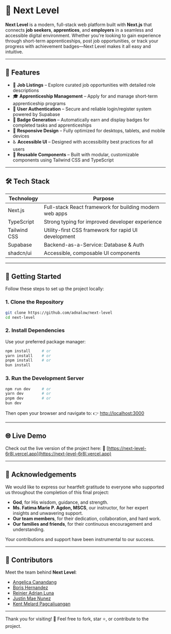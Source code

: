 # 🚀 Next Level

**Next Level** is a modern, full-stack web platform built with **Next.js** that connects **job seekers**, **apprentices**, and **employers** in a seamless and accessible digital environment. Whether you're looking to gain experience through short-term apprenticeships, post job opportunities, or track your progress with achievement badges—Next Level makes it all easy and intuitive.

---

## 🌟 Features

- 🧾 **Job Listings** – Explore curated job opportunities with detailed role descriptions  
- 🎓 **Apprenticeship Management** – Apply for and manage short-term apprenticeship programs  
- 🔐 **User Authentication** – Secure and reliable login/register system powered by Supabase  
- 🏅 **Badge Generation** – Automatically earn and display badges for completed tasks and apprenticeships  
- 📱 **Responsive Design** – Fully optimized for desktops, tablets, and mobile devices  
- ♿ **Accessible UI** – Designed with accessibility best practices for all users  
- 🧩 **Reusable Components** – Built with modular, customizable components using Tailwind CSS and TypeScript

---

## 🛠️ Tech Stack

| Technology          | Purpose                                               |
|---------------------|-------------------------------------------------------|
| Next.js       | Full-stack React framework for building modern web apps |
| TypeScript          | Strong typing for improved developer experience       |
| Tailwind CSS        | Utility-first CSS framework for rapid UI development |
| Supabase            | Backend-as-a-Service: Database & Auth                 |
| shadcn/ui | Accessible, composable UI components     |

---

## 🚀 Getting Started

Follow these steps to set up the project locally:

### 1. Clone the Repository

```bash
git clone https://github.com/adnalow/next-level
cd next-level
````

### 2. Install Dependencies

Use your preferred package manager:

```bash
npm install     # or
yarn install    # or
pnpm install    # or
bun install
```

### 3. Run the Development Server

```bash
npm run dev     # or
yarn dev        # or
pnpm dev        # or
bun dev
```

Then open your browser and navigate to:
👉 [http://localhost:3000](http://localhost:3000)

---

## 🌐 Live Demo

Check out the live version of the project here:
🔗 [https://next-level-6r8l.vercel.app](https://next-level-6r8l.vercel.app)

---

## 🙏 Acknowledgements

We would like to express our heartfelt gratitude to everyone who supported us throughout the completion of this final project:

* **God**, for His wisdom, guidance, and strength.
* **Ms. Fatima Marie P. Agdon, MSCS**, our instructor, for her expert insights and unwavering support.
* **Our team members**, for their dedication, collaboration, and hard work.
* **Our families and friends**, for their continuous encouragement and understanding.

Your contributions and support have been instrumental to our success.

---

## 👥 Contributors

Meet the team behind **Next Level**:

* [Angelica Canandang](https://github.com/aicafiles)
* [Boris Hernandez](https://github.com/BorisHer)
* [Reinier Adrian Luna](https://github.com/adnalow)
* [Justin Mae Nunez](https://github.com/jstnnz)
* [Kent Melard Pagcaliuangan](https://github.com/iZilchi)

---

Thank you for visiting! 🎉
Feel free to fork, star ⭐, or contribute to the project.
